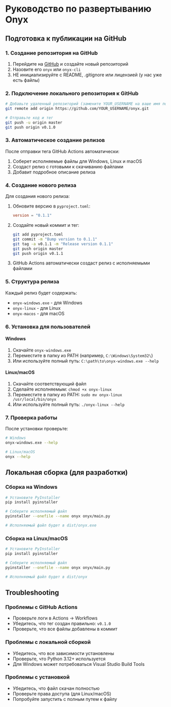 # Руководство по развертыванию Onyx

## Подготовка к публикации на GitHub

### 1. Создание репозитория на GitHub

1. Перейдите на [GitHub](https://github.com) и создайте новый репозиторий
2. Назовите его `onyx` или `onyx-cli`
3. НЕ инициализируйте с README, .gitignore или лицензией (у нас уже есть файлы)

### 2. Подключение локального репозитория к GitHub

```bash
# Добавьте удаленный репозиторий (замените YOUR_USERNAME на ваше имя пользователя)
git remote add origin https://github.com/YOUR_USERNAME/onyx.git

# Отправьте код и тег
git push -u origin master
git push origin v0.1.0
```

### 3. Автоматическое создание релизов

После отправки тега GitHub Actions автоматически:
1. Соберет исполняемые файлы для Windows, Linux и macOS
2. Создаст релиз с готовыми к скачиванию файлами
3. Добавит подробное описание релиза

### 4. Создание нового релиза

Для создания нового релиза:

1. Обновите версию в `pyproject.toml`:
   ```toml
   version = "0.1.1"
   ```

2. Создайте новый коммит и тег:
   ```bash
   git add pyproject.toml
   git commit -m "Bump version to 0.1.1"
   git tag -a v0.1.1 -m "Release version 0.1.1"
   git push origin master
   git push origin v0.1.1
   ```

3. GitHub Actions автоматически создаст релиз с исполняемыми файлами

### 5. Структура релиза

Каждый релиз будет содержать:
- `onyx-windows.exe` - для Windows
- `onyx-linux` - для Linux
- `onyx-macos` - для macOS

### 6. Установка для пользователей

#### Windows
1. Скачайте `onyx-windows.exe`
2. Переместите в папку из PATH (например, `C:\Windows\System32\`)
3. Или используйте полный путь: `C:\path\to\onyx-windows.exe --help`

#### Linux/macOS
1. Скачайте соответствующий файл
2. Сделайте исполняемым: `chmod +x onyx-linux`
3. Переместите в папку из PATH: `sudo mv onyx-linux /usr/local/bin/onyx`
4. Или используйте полный путь: `./onyx-linux --help`

### 7. Проверка работы

После установки проверьте:
```bash
# Windows
onyx-windows.exe --help

# Linux/macOS
onyx --help
```

## Локальная сборка (для разработки)

### Сборка на Windows
```bash
# Установите PyInstaller
pip install pyinstaller

# Соберите исполняемый файл
pyinstaller --onefile --name onyx onyx/main.py

# Исполняемый файл будет в dist/onyx.exe
```

### Сборка на Linux/macOS
```bash
# Установите PyInstaller
pip install pyinstaller

# Соберите исполняемый файл
pyinstaller --onefile --name onyx onyx/main.py

# Исполняемый файл будет в dist/onyx
```

## Troubleshooting

### Проблемы с GitHub Actions
- Проверьте логи в Actions → Workflows
- Убедитесь, что тег создан правильно: `v0.1.0`
- Проверьте, что все файлы добавлены в коммит

### Проблемы с локальной сборкой
- Убедитесь, что все зависимости установлены
- Проверьте, что Python 3.12+ используется
- Для Windows может потребоваться Visual Studio Build Tools

### Проблемы с установкой
- Убедитесь, что файл скачан полностью
- Проверьте права доступа (для Linux/macOS)
- Попробуйте запустить с полным путем к файлу
